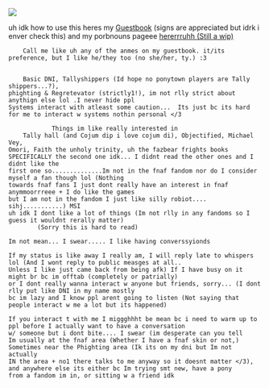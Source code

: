 

<!--
**12d94m/12d94m** is a ✨ _special_ ✨ repository because its `README.md` (this file) appears on your GitHub profile.

Here are some ideas to get you started:

- 🔭 I’m currently working on ...
- 🌱 I’m currently learning ...
- 👯 I’m looking to collaborate on ...
- 🤔 I’m looking for help with ...
- 💬 Ask me about ...
- 📫 How to reach me: ...
- 😄 Pronouns: ...
- ⚡ Fun fact: ...
-->
  ![](https://i.pinimg.com/564x/a4/39/05/a43905768a19187f815605144479cb36.jpg)

uh idk how to use this heres my
[Guestbook](https://batscythe.123guestbook.com/) 
(signs are appreciated but idrk i enver check this) 
and my porbnouns pageee [hererrruhh (Still a wip)](https://en.pronouns.page/@Tarkyr)

		Call me like uh any of the anmes on my guestbook. it/its preference, but I like he/they too (no she/her, ty.) :3 


		Basic DNI, Tallyshippers (Id hope no ponytown players are Tally shippers...?), 
	phighting & Regretevator (strictly1!), im not rlly strict about anythign else lol .I never hide ppl
 	Systems interact with atleast some caution...  Its just bc its hard for me to interact w systems nothin personal </3

				Things im like really interested in
		Tally hall (and Cojum dip i love cojum di), Objectified, Michael Vey, 
  	Omori, Faith the unholy trinity, uh the fazbear frights books SPECIFICALLY the second one idk... I didnt read the other ones and I didnt like the 
  	first one so..............Im not in the fnaf fandom nor do I consider myself a fan though lol (Nothing
   	towards fnaf fans I just dont really have an interest in fnaf anymmoorrreee + I do like the games
    but I am not in the fandom I just like silly robiot.... sihj...........) MSI 
 	uh idk I dont like a lot of things (Im not rlly in any fandoms so I guess it wouldnt rerally matter)
	   		(Sorry this is hard to read)
      
 	Im not mean... I swear..... I like having converssyionds
	
	If my status is like away I really am, I will reply late to whispers lol (And I wont reply to public measges at all.. 
 	Unless I like just came back from being afk) If I have busy on it might br bc im offtab (completely or patrially)
	or I dont really wanna interact w anyone but friends, sorry... (I dont rlly put like DNI in my name mostly
 	bc im lazy and I know ppl arent going to listen (Not saying that people interact w me a lot but its happened) 

	If you interact t with me I miggghhht be mean bc i need to warm up to ppl before I actually want to have a conversation
 	w/ someone but i dont bite.... I swear (im desperate can you tell
	Im usually at the fnaf area (Whether I have a fnaf skin or not,) Sometimes near the Phighting area (Ik its on my dni but Im not actually
 	IN the area + no1 there talks to me anyway so it doesnt matter </3), and anywhere else its either bc Im trying smt new, have a pony
  	from a fandom im in, or sitting w a friend idk
